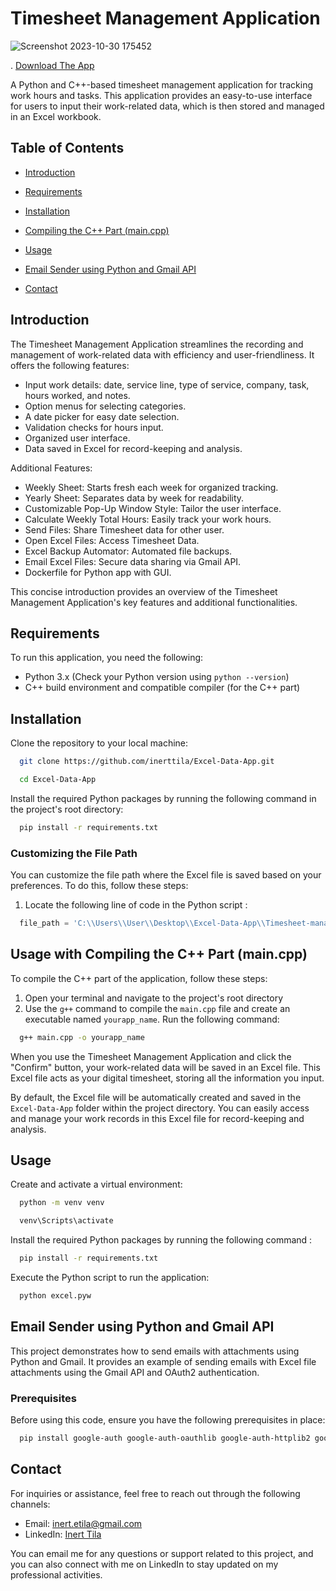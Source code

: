 # Timesheet Management Application 
![Screenshot 2023-10-30 175452](https://github.com/inerttila/Excel-Data-App/assets/137422939/76cea38a-78b2-4b13-baa0-90e170f2232d)

  .                                    [Download The App](https://inerttila.github.io/Web-Page/)



A Python and C++-based timesheet management application for tracking work hours and tasks. This application provides an easy-to-use interface for users to input their work-related data, which is then stored and managed in an Excel workbook.

## Table of Contents

- [Introduction](#introduction)
- [Requirements](#requirements)

- [Installation](#installation)
- [Compiling the C++ Part (main.cpp)](#compiling-the-c-part-maincpp)
- [Usage](#usage)
- [Email Sender using Python and Gmail API](#Email-Sender-using-Python-and-Gmail-API)
- [Contact](#contact)

## Introduction

The Timesheet Management Application streamlines the recording and management of work-related data with efficiency and user-friendliness. It offers the following features:
- Input work details: date, service line, type of service, company, task, hours worked, and notes.
- Option menus for selecting categories.
- A date picker for easy date selection.
- Validation checks for hours input.
- Organized user interface.
- Data saved in Excel for record-keeping and analysis.

Additional Features:
- Weekly Sheet: Starts fresh each week for organized tracking.
- Yearly Sheet: Separates data by week for readability.
- Customizable Pop-Up Window Style: Tailor the user interface.
- Calculate Weekly Total Hours: Easily track your work hours.
- Send Files: Share Timesheet data for other user.
- Open Excel Files: Access Timesheet Data.
- Excel Backup Automator: Automated file backups.
- Email Excel Files: Secure data sharing via Gmail API.
- Dockerfile for Python app with GUI.

This concise introduction provides an overview of the Timesheet Management Application's key features and additional functionalities.

## Requirements

To run this application, you need the following:

- Python 3.x (Check your Python version using `python --version`)
- C++ build environment and compatible compiler (for the C++ part)

## Installation

Clone the repository to your local machine:

```bash
  git clone https://github.com/inerttila/Excel-Data-App.git
```

```bash
  cd Excel-Data-App
```

Install the required Python packages by running the following command in the project's root directory:

```bash
  pip install -r requirements.txt
```

### Customizing the File Path

You can customize the file path where the Excel file is saved based on your preferences. To do this, follow these steps:

1. Locate the following line of code in the Python script :

```python
  file_path = 'C:\\Users\\User\\Desktop\\Excel-Data-App\\Timesheet-managementt.xlsx'
```

## Usage with Compiling the C++ Part (main.cpp)

To compile the C++ part of the application, follow these steps:

1. Open your terminal and navigate to the project's root directory
2. Use the `g++` command to compile the `main.cpp` file and create an executable named `yourapp_name`. Run the following command:

```bash
  g++ main.cpp -o yourapp_name
```

When you use the Timesheet Management Application and click the "Confirm" button, your work-related data will be saved in an Excel file. This Excel file acts as your digital timesheet, storing all the information you input.

By default, the Excel file will be automatically created and saved in the `Excel-Data-App` folder within the project directory. You can easily access and manage your work records in this Excel file for record-keeping and analysis.

## Usage

Create and activate a virtual environment:

```bash
  python -m venv venv
```

```bash
  venv\Scripts\activate
```

Install the required Python packages by running the following command :

```bash
  pip install -r requirements.txt
```

Execute the Python script to run the application:

```bash
  python excel.pyw
```

## Email Sender using Python and Gmail API

This project demonstrates how to send emails with attachments using Python and Gmail. It provides an example of sending emails with Excel file attachments using the Gmail API and OAuth2 authentication.

### Prerequisites

Before using this code, ensure you have the following prerequisites in place:

```bash
  pip install google-auth google-auth-oauthlib google-auth-httplib2 google-api-python-client
```

## Contact

For inquiries or assistance, feel free to reach out through the following channels:

- Email: [inert.etila@gmail.com](mailto:inert.etila@gmail.com)
- LinkedIn: [Inert Tila](https://al.linkedin.com/in/inerttila)

You can email me for any questions or support related to this project, and you can also connect with me on LinkedIn to stay updated on my professional activities.
